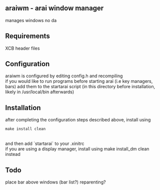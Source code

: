 araiwm - arai window manager
-----------------------
manages windows no da


Requirements
------------
XCB header files


Configuration
-------------
araiwm is configured by editing config.h and recompiling
<br>
if you would like to run programs before starting arai (i.e key managers, bars) add them to the startarai script
(in this directory before installation, likely in /usr/local/bin afterwards)


Installation
------------
after completing the configuration steps described above, install using

	make install clean

<br>
and then add `startarai` to your .xinitrc
<br>
if you are using a display manager, install using
	make install_dm clean
instead

Todo
----
place bar above windows (bar list?)
reparenting?
